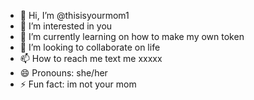 - 👋 Hi, I’m @thisisyourmom1
- 👀 I’m interested in you
- 🌱 I’m currently learning on how to make my own token
- 💞️ I’m looking to collaborate on life 
- 📫 How to reach me text me xxxxx
- 😄 Pronouns: she/her
- ⚡ Fun fact: im not your mom

<!---
thisisyourmom1/thisisyourmom1 is a ✨ special ✨ repository because its `README.md` (this file) appears on your GitHub profile.
You can click the Preview link to take a look at your changes.
--->
